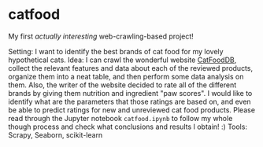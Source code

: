 # catfood

My first *actually interesting* web-crawling-based project!

Setting: I want to identify the best brands of cat food for my lovely hypothetical cats.
Idea: I can crawl the wonderful website [CatFoodDB](http://catfooddb.com/), collect the relevant features and data about each of the reviewed products, organize them into a neat table, and then perform some data analysis on them.
Also, the writer of the website decided to rate all of the different brands by giving them nutrition and ingredient "paw scores". I would like to identify what are the parameters that those ratings are based on, and even be able to predict ratings for new and unreviewed cat food products.
Please read through the Jupyter notebook ```catfood.ipynb``` to follow my whole though process and check what conclusions and results I obtain! :)
Tools: Scrapy, Seaborn, scikit-learn
